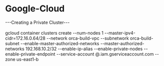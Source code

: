 # Google-Cloud

---Creating a Private Cluster--- <br/><br/>
gcloud container clusters create <Your Cluster_Name> --num-nodes 1 --master-ipv4-cidr=172.16.0.64/28 --network orca-build-vpc --subnetwork orca-build-subnet --enable-master-authorized-networks  --master-authorized-networks 192.168.10.2/32 --enable-ip-alias --enable-private-nodes --enable-private-endpoint --service-account <Your Service Account Name>@<Your Qwiklabs PROJECT ID>.iam.gserviceaccount.com --zone us-east1-b
